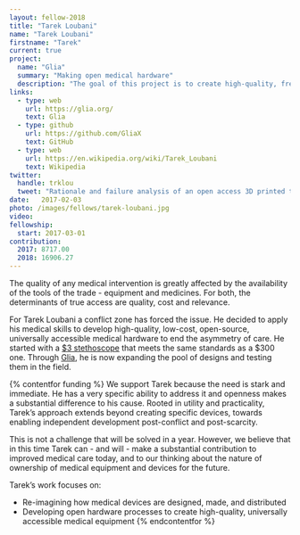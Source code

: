 ```yaml
---
layout: fellow-2018
title: "Tarek Loubani"
name: "Tarek Loubani"
firstname: "Tarek"
current: true
project:
  name: "Glia"
  summary: "Making open medical hardware"
  description: "The goal of this project is to create high-quality, free/open medical devices to increase availability to all."
links:
  - type: web
    url: https://glia.org/
    text: Glia
  - type: github
    url: https://github.com/GliaX
    text: GitHub
  - type: web
    url: https://en.wikipedia.org/wiki/Tarek_Loubani
    text: Wikipedia
twitter:
  handle: trklou
  tweet: "Rationale and failure analysis of an open access 3D printed tourniquet, used at yesterday's #Gaza protests. With thanks to @ShuttleworthFdn and @emergencylondon. #3Dprinting #OpenSource #OSHW"
date:   2017-02-03
photo: /images/fellows/tarek-loubani.jpg
video: 
fellowship:
  start: 2017-03-01
contribution:
  2017: 8717.00
  2018: 16906.27
---
```

The quality of any medical intervention is greatly affected by the availability of the tools of the trade - equipment and medicines. For both, the determinants of true access are quality, cost and relevance. 

For Tarek Loubani a conflict zone has forced the issue. He decided to apply his medical skills to develop high-quality, low-cost, open-source, universally accessible medical hardware to end the asymmetry of care. He started with a [$3 stethoscope](http://www.independent.co.uk/news/world/middle-east/gaza-doctor-tarek-loubani-creates-3d-printed-stethoscopes-to-alleviate-medical-supply-shortages-10495512.html) that meets the same standards as a $300 one. Through [Glia](https://github.com/gliax), he is now expanding the pool of designs and testing them in the field.

{% contentfor funding %}
We support Tarek because the need is stark and immediate. He has a very specific ability to address it and openness makes a substantial difference to his cause. Rooted in utility and practicality, Tarek’s approach extends beyond creating specific devices, towards enabling independent development post-conflict and post-scarcity. 

This is not a challenge that will be solved in a year. However, we believe that in this time Tarek can - and will  - make a substantial contribution to improved medical care today, and to our thinking about the nature of ownership of medical equipment and devices for the future.


Tarek’s work focuses on: 

- Re-imagining how medical devices are designed, made, and distributed
- Developing open hardware processes to create high-quality, universally accessible medical equipment
{% endcontentfor %}